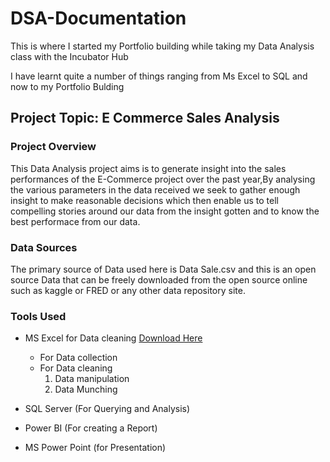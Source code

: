 # DSA-Documentation

This is where I started my Portfolio building while taking my Data Analysis class with the Incubator Hub

I have learnt quite a number of things ranging from Ms Excel to SQL and now to my Portfolio Bulding

## Project Topic: E Commerce Sales Analysis

### Project Overview
This Data Analysis project aims is to generate insight into the sales performances of the E-Commerce project over the past year,By analysing the various parameters in the data received we seek to gather enough insight to make reasonable decisions which then enable us to tell compelling stories around our data from the insight gotten and to know the best performace from our data.

### Data Sources
The primary source of Data used here is Data Sale.csv and this is an open source Data that can be freely downloaded from the open source online such as kaggle or FRED or any other data repository site.

### Tools Used
- MS Excel for Data cleaning [Download Here](https://www.microsoft.com)
   - For Data collection
   - For Data cleaning
     1. Data manipulation
     2. Data Munching
        
- SQL Server (For Querying and Analysis)
- Power BI (For creating a Report)
- MS Power Point (for Presentation)




